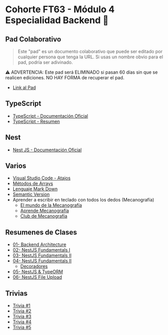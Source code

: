 # Cohorte FT63 - Módulo 4 Especialidad Backend 💾

## Pad Colaborativo

> Este "pad" es un documento colaborativo que puede ser editado por cualquier persona que tenga la URL. Si usas un nombre obvio para el pad, podría ser adivinado.

⚠️ ADVERTENCIA: Este pad será ELIMINADO si pasan 60 días sin que se realicen ediciones. NO HAY FORMA de recuperar el pad.

- [Link al Pad](https://pad.riseup.net/p/ft63-back)

## TypeScript

- [TypeScript - Documentación Oficial](https://www.typescriptlang.org/)
- [TypeScript - Resumen](./readmes/TypeScript.md)

## Nest

- [Nest JS - Documentación Oficial](https://nestjs.com/)

## Varios

- [Visual Studio Code - Atajos](./readmes/vsc-01.md)
- [Métodos de Arrays](./readmes/arrays-metodos.md)
- [Lenguaje Mark Down](./readmes/MarkDown.md)
- [Semantic Version](./readmes/SemanticVersion.md)
- Aprender a escribir en teclado con todos los dedos (Mecanografía)
  - [El mundo de la Mecanografía](https://www.edclub.com/es/library/el-mundo-de-la-mecanograf%C3%ADa)
  - [Aprende Mecanografía](https://www.mecanografia-online.com/)
  - [Club de Mecanografía](https://www-typingclub-com.translate.goog/?_x_tr_sl=en&_x_tr_tl=es&_x_tr_hl=es&_x_tr_pto=tc)

## Resumenes de Clases

- [01- Backend Architecture](./readmes/NestJS-01.md)
- [02- NestJS Fundamentals I](./readmes/NestJS-02.md)
- [03- NestJS Fundamentals II](./readmes/NestJS-03.md)
- [04- NestJS Fundamentals II](./readmes/NestJS-04.md)
  - [Decoradores](./readmes/Decoradores.md)
- [05- NestJS & TypeORM](./readmes/NestJS-05.md)
- [06- NestJS File Upload](./readmes/NestJS-06.md)

## Trivias

- [Trivia #1](./readmes/trivia-01.md)
- [Trivia #2](./readmes/trivia-02.md)
- [Trivia #3](./readmes/trivia-03.md)
- [Trivia #4](./readmes/trivia-04.md)
- [Trivia #5](./readmes/trivia-05.md)
